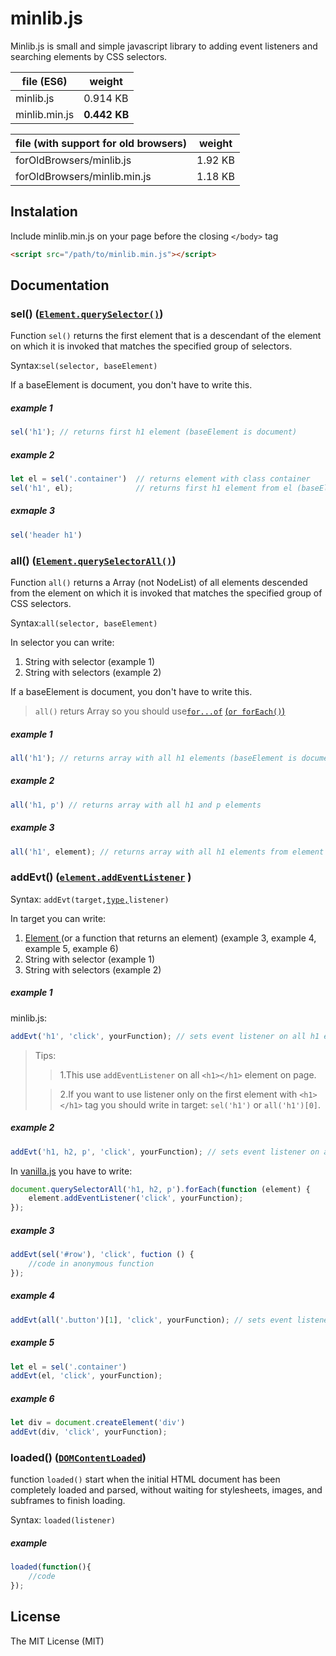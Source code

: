 # minlib.js

Minlib.js is small and simple javascript library to adding event listeners and searching elements by CSS selectors.

file (ES6)    | weight
--------------|-------------
minlib.js     | 0.914 KB
minlib.min.js | **0.442 KB**

file (with support for old browsers)    | weight
----------------------------------------|---------
forOldBrowsers/minlib.js                | 1.92 KB
forOldBrowsers/minlib.min.js            | 1.18 KB

## Instalation

Include minlib.min.js on your page before the closing `</body>` tag
```html
<script src="/path/to/minlib.min.js"></script>
```

## Documentation

### sel() ([`Element.querySelector()`](https://developer.mozilla.org/en-US/docs/Web/API/Element/querySelector "Element.querySelector() - MDN")) 

Function `sel()` returns the first element that is a descendant of the element on which it is invoked that matches the specified group of selectors.

Syntax:`sel(selector, baseElement)` 

If a baseElement is document, you don't have to write this.

##### example 1

```javascript
sel('h1'); // returns first h1 element (baseElement is document)
```

##### example 2
```javascript
let el = sel('.container')  // returns element with class container
sel('h1', el);              // returns first h1 element from el (baseElement is el)
```

##### exmaple 3

```javascript
sel('header h1')
```

### all() ([`Element.querySelectorAll()`](https://developer.mozilla.org/en-US/docs/Web/API/Element/querySelectorAll "Element.querySelectorAll - MDN"))

Function `all()` returns a Array (not NodeList) of all elements descended from the element on which it is invoked that matches the specified group of CSS selectors. 


Syntax:`all(selector, baseElement)`

In selector you can write:

1. String with selector (example 1)
2. String with selectors (example 2)

If a baseElement is document, you don't have to write this.

>`all()` returs Array so you should use[`for...of`](https://developer.mozilla.org/en-US/docs/Web/JavaScript/Reference/Statements/for...of "for...of - MDN") [(`or forEach()`)](https://developer.mozilla.org/en-US/docs/Web/JavaScript/Reference/Global_Objects/Array/forEach "Array.prototype.forEach() - MDN")

##### example 1

```javascript
all('h1'); // returns array with all h1 elements (baseElement is document)
```

##### example 2

```javascript
all('h1, p') // returns array with all h1 and p elements 
```

##### example 3

```javascript
all('h1', element); // returns array with all h1 elements from element (baseElement is element)
```


 ### addEvt() ([`element.addEventListener`](https://developer.mozilla.org/en-US/docs/Web/API/EventTarget/addEventListener "element.addEventListener - MDN") )
 
 Syntax: `addEvt(target,`[`type,`](https://developer.mozilla.org/en-US/docs/Web/Events "Event reference - MDN")`listener)`
 
 In target you can write: 
 1. [Element ](https://developer.mozilla.org/en-US/docs/Web/API/element "Element - MDN") (or a function that returns an element) (example 3, example 4, example 5, example 6)
1. String with selector (example 1)
2. String with selectors (example 2)

##### example 1
 
minlib.js:
```javascript
addEvt('h1', 'click', yourFunction); // sets event listener on all h1 element
```
> Tips:
>> 1.This use `addEventListener` on all `<h1></h1>` element on page.
>
>> 2.If you want to use listener only on the first element with `<h1></h1>` tag you should write in target: 
>>  `sel('h1')`  or `all('h1')[0]`.

##### example 2

```javascript
addEvt('h1, h2, p', 'click', yourFunction); // sets event listener on all h1 h2 and p element 
```
In [vanilla.js](http://vanilla-js.com/) you have to write:
```javascript
document.querySelectorAll('h1, h2, p').forEach(function (element) {
    element.addEventListener('click', yourFunction);
});
```

##### example 3
```javascript
addEvt(sel('#row'), 'click', fuction () {
    //code in anonymous function 
});
```

##### example 4

```javascript
addEvt(all('.button')[1], 'click', yourFunction); // sets event listener on second element with button class
```

##### example 5

```javascript
let el = sel('.container')
addEvt(el, 'click', yourFunction);
```

##### example 6  

```javascript
let div = document.createElement('div')
addEvt(div, 'click', yourFunction);
```

### loaded() ([`DOMContentLoaded`](https://developer.mozilla.org/en-US/docs/Web/Events/DOMContentLoaded "DOMContentLoaded - MDN"))

 function `loaded()` start when the initial HTML document has been completely loaded and parsed, without waiting for stylesheets, images, and subframes to finish loading. 

Syntax: `loaded(listener)`

##### example

```javascript
loaded(function(){
    //code
});
```

## License

The MIT License (MIT)